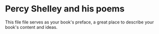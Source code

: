 # Percy Shelley and his poems

This file file serves as your book's preface, a great place to describe your book's content and ideas.

